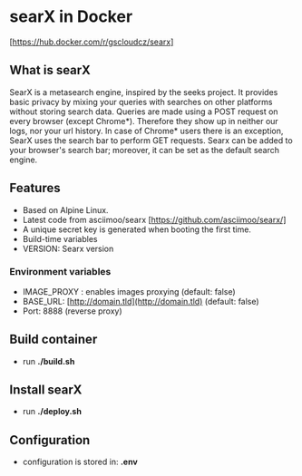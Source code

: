 # searX in Docker

[https://hub.docker.com/r/gscloudcz/searx]

## What is searX

SearX is a metasearch engine, inspired by the seeks project. It provides basic privacy by mixing your queries with searches on other platforms without storing search data. Queries are made using a POST request on every browser (except Chrome*). Therefore they show up in neither our logs, nor your url history. In case of Chrome* users there is an exception, SearX uses the search bar to perform GET requests. Searx can be added to your browser's search bar; moreover, it can be set as the default search engine.

## Features

* Based on Alpine Linux.
* Latest code from asciimoo/searx [https://github.com/asciimoo/searx/]
* A unique secret key is generated when booting the first time.
* Build-time variables
* VERSION: Searx version

### Environment variables

* IMAGE_PROXY : enables images proxying (default: false)
* BASE_URL: [http://domain.tld](http://domain.tld) (default: false)
* Port: 8888 (reverse proxy)

## Build container

* run **./build.sh**

## Install searX

* run **./deploy.sh**

## Configuration

* configuration is stored in: **.env**

